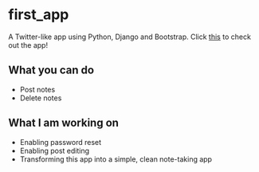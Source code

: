 # first_app
A Twitter-like app using Python, Django and Bootstrap. Click <a href="https://pastelnotes.herokuapp.com/" target="_blank">this</a> to check out the app!

## What you can do
* Post notes
* Delete notes

## What I am working on
* Enabling password reset
* Enabling post editing
* Transforming this app into a simple, clean note-taking app


